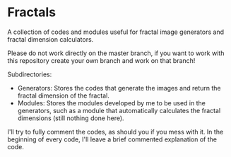 # Fractals

A collection of codes and modules useful for fractal image generators and fractal dimension calculators.

Please do not work directly on the master branch, if you want to work with this repository create your own branch and work on that branch!

Subdirectories:

- Generators: Stores the codes that generate the images and return the fractal dimension of the fractal.
- Modules: Stores the modules developed by me to be used in the generators, such as a module that automatically calculates the fractal dimensions (still nothing done here).

I'll try to fully comment the codes, as should you if you mess with it. In the beginning of every code, I'll leave a brief commented explanation of the code.
